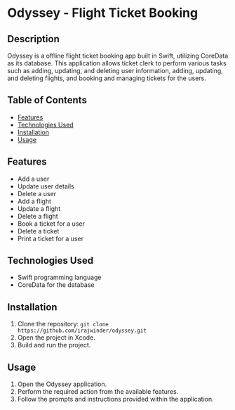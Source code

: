 # Odyssey - Flight Ticket Booking 

## Description
Odyssey is a offline flight ticket booking app built in Swift, utilizing CoreData as its database. This application allows ticket clerk to perform various tasks such as adding, updating, and deleting user information, adding, updating, and deleting flights, and booking and managing tickets for the users.

## Table of Contents

- [Features](#features)
- [Technologies Used](#technologies-used)
- [Installation](#Installation)
- [Usage](#usage)

## Features
- Add a user
- Update user details
- Delete a user
- Add a flight
- Update a flight
- Delete a flight
- Book a ticket for a user
- Delete a ticket
- Print a ticket for a user

## Technologies Used
- Swift programming language
- CoreData for the database

## Installation
1. Clone the repository: `git clone https://github.com/irajwinder/odyssey.git`
2. Open the project in Xcode.
3. Build and run the project.

## Usage
1. Open the Odyssey application.
2. Perform the required action from the available features.
3. Follow the prompts and instructions provided within the application.
